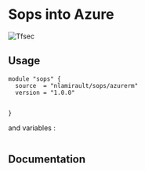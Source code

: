 # Sops into Azure

![Tfsec](https://github.com/nlamirault/terraform-azurerm-sops/workflows/Tfsec/badge.svg)

## Usage

```hcl
module "sops" {
  source  = "nlamirault/sops/azurerm"
  version = "1.0.0"

  
}
```

and variables :

```hcl

```

## Documentation

<!-- BEGINNING OF PRE-COMMIT-TERRAFORM DOCS HOOK -->

<!-- END OF PRE-COMMIT-TERRAFORM DOCS HOOK -->
